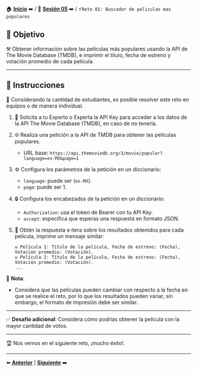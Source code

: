 🏠 [**Inicio**](../../Readme.md) ➡️ / 📖 [**Sesión 05**](../Readme.md) ➡️ / ⚡`Reto 01: Buscador de peliculas mas populares`

## 🎯 Objetivo

⚒️ Obtener información sobre las películas más populares usando la API de The Movie Database (TMDB), e imprimir el titulo, fecha de estreno y votación promedio de cada película.

---

## 📝 Instrucciones

👥 Considerando la cantidad de estudiantes, es posible resolver este reto en equipos o de manera individual.

1. 🔑 Solicita a tu Experto o Experta la API Key para acceder a los datos de la API The Movie Database (TMDB), en caso de no tenerla.

2. 🌐 Realiza una petición a la API de TMDB para obtener las películas populares.
   - URL base: `https://api.themoviedb.org/3/movie/popular?language=es-MX&page=1`

3. ⚙️ Configura los parámetros de la petición en un diccionario:
   - `language`: puede ser (`es-MX`).
   - `page`: puede ser 1.

4. 🔒 Configura los encabezados de la petición en un diccionario:
   - `Authorization`: usa el token de Bearer con tu API Key.
   - `accept`: especifica que esperas una respuesta en formato JSON.

5. 🔄 Obtén la respuesta e itera sobre los resultados obtenidos para cada película, imprime un mensaje similar:
   ```plaintext
   ✉️ Película 1: Título de la película, Fecha de estreno: (Fecha), Votación promedio: (Votación).
   ✉️ Película 2: Título de la película, Fecha de estreno: (Fecha), Votación promedio: (Votación).
   ...
   ```

<!-- Nota con emoji -->
📌 **Nota**:
   - Considera que las peliculas pueden cambiar con respecto a la fecha en que se realice el reto, por lo que los resultados pueden variar, sin embargo, el formato de impresión debe ser similar.

---

✅ **Desafío adicional**: Considera cómo podrías obtener la película con la mayor cantidad de votos.

---

🏆 Nos vemos en el siguiente reto, ¡mucho éxito!.

---

⬅️ [**Anterior**](../Readme.md) | [**Siguiente**](../Ejemplo-02/Readme.md) ➡️